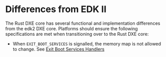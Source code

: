 # Differences from EDK II

The Rust DXE core has several functional and implementation differences from the edk2 DXE core.
Platforms should ensure the following specifications are met when transitioning over to the Rust DXE core:

- When `EXIT_BOOT_SERVICES` is signalled, the memory map is not allowed to change. See [Exit Boot Services Handlers](../dxe_core/memory_management.md#exit-boot-services-handlers)
